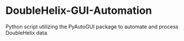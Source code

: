 # DoubleHelix-GUI-Automation
Python script utilizing the PyAutoGUI package to automate and process DoubleHelix data.  
